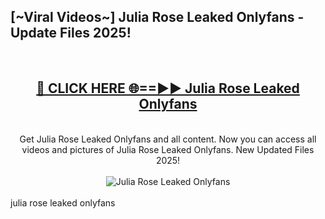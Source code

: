<h2>[~Viral Videos~] Julia Rose Leaked Onlyfans - Update Files 2025!</h2>
<br>
<div align="center">
<h2><a href="https://betterlinks.top/A2PfLJ" rel="nofollow">🔴 CLICK HERE 🌐==►► Julia Rose Leaked Onlyfans</a></h2>
<br>
Get Julia Rose Leaked Onlyfans and all content. Now you can access all videos and pictures of Julia Rose Leaked Onlyfans. New Updated Files 2025!
<br>
<br>
<a href="https://betterlinks.top/A2PfLJ" rel="nofollow" data-target="animated-image.originalLink"><img src="https://i.ibb.co.com/WyWwxjT/player-gif2.gif" alt="Julia Rose Leaked Onlyfans" style="max-width: 100%; display: inline-block;" data-target="animated-image.originalImage"></a>
</div>
<br>
julia rose leaked onlyfans